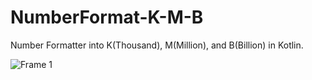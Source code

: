 # NumberFormat-K-M-B

Number Formatter into K(Thousand), M(Million), and B(Billion) in Kotlin.

![Frame 1](https://user-images.githubusercontent.com/90105266/194636658-0d975000-5a0a-458b-a5b2-647984aa1f6b.png)
